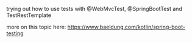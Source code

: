 trying out how to use tests with @WebMvcTest, @SpringBootTest and TestRestTemplate

more on this topic here: https://www.baeldung.com/kotlin/spring-boot-testing